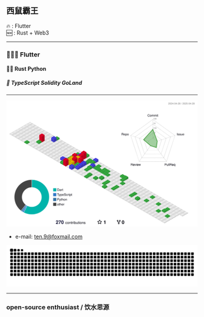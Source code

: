 ## 西鼠霸王

🔥 : Flutter   
🆕 : Rust + Web3

--- 
### 🌟🌟🌟  Flutter
#### 🌟🌟 Rust  Python
##### 🌟 TypeScript  Solidity  GoLand
--- 
   
![](./profile-3d-contrib/profile-gitblock.svg)

- e-mail: [ten.9@foxmail.com](mailto:ten.9@foxmail.com)

<picture>
  <source media="(prefers-color-scheme: dark)" srcset="https://raw.githubusercontent.com/lm83680/lm83680/output/github-contribution-grid-snake-dark.svg">
  <source media="(prefers-color-scheme: light)" srcset="https://raw.githubusercontent.com/lm83680/lm83680/output/github-contribution-grid-snake.svg">
  <img alt="github contribution grid snake animation" src="https://raw.githubusercontent.com/lm83680/lm83680/output/github-contribution-grid-snake.svg">
</picture>

---

### open-source enthusiast / 饮水思源


